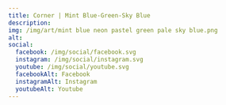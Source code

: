 ```yaml
---
title: Corner | Mint Blue-Green-Sky Blue
description: 
img: /img/art/mint blue neon pastel green pale sky blue.png
alt: 
social:
  facebook: /img/social/facebook.svg
  instagram: /img/social/instagram.svg
  youtube: /img/social/youtube.svg
  facebookAlt: Facebook
  instagramAlt: Instagram
  youtubeAlt: Youtube
---
```

